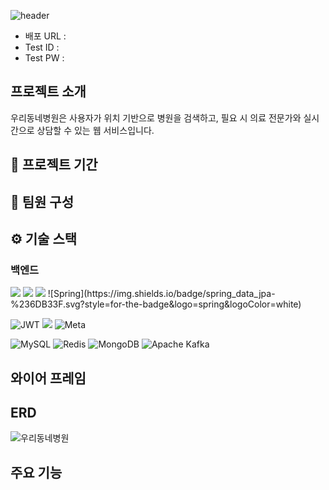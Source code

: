 ![header](https://capsule-render.vercel.app/api?type=waving&color=timeGradient&text=우리동네병원&animation=twinkling&fontSize=70&height=300)
+ 배포 URL : 
+ Test ID : 
+ Test PW :  

## 프로젝트 소개
우리동네병원은 사용자가 위치 기반으로 병원을 검색하고, 필요 시 의료 전문가와 실시간으로 상담할 수 있는 웹 서비스입니다.

## 📅 프로젝트 기간

## 👥 팀원 구성

## ⚙️ 기술 스택
### 백엔드

<img src="https://img.shields.io/badge/spring-6DB33F?style=for-the-badge&logo=spring&logoColor=white">
<img src="https://img.shields.io/badge/spring_boot-6DB33F?style=for-the-badge&logo=spring_boot&logoColor=white">
<img src="https://img.shields.io/badge/spring_security-6DB33F?style=for-the-badge&logo=spring_security&logoColor=white">
![Spring](https://img.shields.io/badge/spring_data_jpa-%236DB33F.svg?style=for-the-badge&logo=spring&logoColor=white)

![JWT](https://img.shields.io/badge/JWT-black?style=for-the-badge&logo=JSON%20web%20tokens)
<img src="https://img.shields.io/badge/ollama-000000?style=for-the-badge&logo=ollama&logoColor=white">
![Meta](https://img.shields.io/badge/llama3-%230467DF.svg?style=for-the-badge&logo=Meta&logoColor=white)

![MySQL](https://img.shields.io/badge/mysql-4479A1.svg?style=for-the-badge&logo=mysql&logoColor=white)
![Redis](https://img.shields.io/badge/redis-%23DD0031.svg?style=for-the-badge&logo=redis&logoColor=white)
![MongoDB](https://img.shields.io/badge/MongoDB-%234ea94b.svg?style=for-the-badge&logo=mongodb&logoColor=white)
![Apache Kafka](https://img.shields.io/badge/Apache%20Kafka-000?style=for-the-badge&logo=apachekafka)


## 와이어 프레임

## ERD
![우리동네병원](/uploads/e9b139a5c7da66c597b778f68c583c7c/우리동네병원.png)

## 주요 기능
